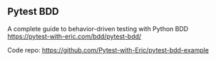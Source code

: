 ## Pytest BDD

A complete guide to behavior-driven testing with Python BDD  
https://pytest-with-eric.com/bdd/pytest-bdd/

Code repo: https://github.com/Pytest-with-Eric/pytest-bdd-example

